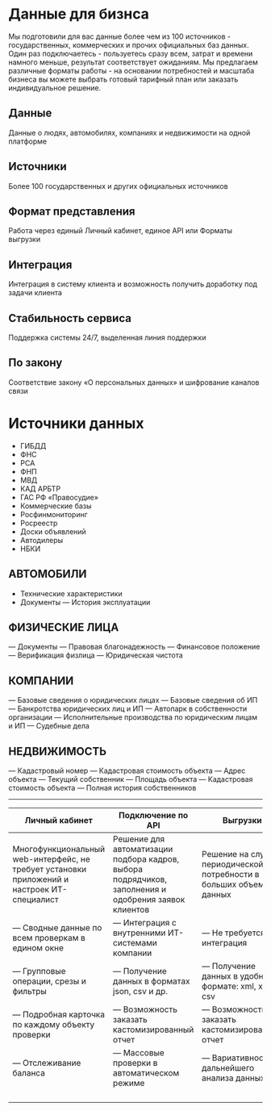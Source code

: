 # Данные для бизнса

Мы подготовили для вас данные более чем из 100 источников - государственных, коммерческих и прочих официальных баз данных. Один раз подключаетесь - пользуетесь сразу всем, затрат и времени намного меньше, результат соответствует ожиданиям. Мы предлагаем различные форматы работы - на основании потребностей и масштаба бизнеса вы можете выбрать готовый тарифный план или заказать индивидуальное решение.


## Данные
Данные о людях, автомобилях, компаниях и недвижимости на одной платформе

##  Источники
Более 100 государственных
и других официальных источников


##  Формат представления
Работа через единый Личный кабинет, единое API или Форматы выгрузки


##  Интеграция
Интеграция в систему клиента и возможность получить 
доработку под задачи клиента


## Стабильность сервиса
Поддержка системы 24/7, выделенная линия поддержки


## По закону
Соответствие закону «О персональных данных» и шифрование каналов связи



# Источники данных
- ГИБДД
- ФНС
- РСА
- ФНП
- МВД
- КАД АРБТР
- ГАС РФ «Правосудие»
- Коммерческие базы
- Росфинмониторинг
- Росреестр
- Доски объявлений
- Автодилеры
- НБКИ


## АВТОМОБИЛИ
- Технические характеристики 
- Документы 
— История эксплуатации 

## ФИЗИЧЕСКИЕ ЛИЦА
— Документы
— Правовая благонадежность
— Финансовое положение
— Верификация физлица
— Юридическая чистота 


## КОМПАНИИ
— Базовые сведения о юридических лицах
— Базовые сведения об ИП
— Банкротства юридических лиц и ИП
— Автопарк в собственности организации
— Исполнительные производства по юридическим лицам и ИП
— Судебные дела 

## НЕДВИЖИМОСТЬ
— Кадастровый номер
— Кадастровая стоимость объекта
— Адрес объекта
— Текущий собственник
— Площадь объекта
— Кадастровая стоимость объекта
— Полная история собственников 

---
| Личный кабинет                                                                              | Подключение по API                                                                                   | Выгрузки                                                             |   |   |   |   |   |   |   |
|---------------------------------------------------------------------------------------------|------------------------------------------------------------------------------------------------------|----------------------------------------------------------------------|---|---|---|---|---|---|---|
| Многофункциональный web-интерфейс, не требует установки приложений и настроек ИТ-специалист | Решение для автоматизации подбора кадров, выбора подрядчиков, заполнения и одобрения заявок клиентов | Решение на случай периодической потребности в больших объемах данных |   |   |   |   |   |   |   |
| — Сводные данные по всем проверкам в едином окне                                            | — Интеграция с внутренними ИТ-системами компании                                                     | — Не требуется интеграция                                            |   |   |   |   |   |   |   |
| — Групповые операции, срезы и фильтры                                                       | — Получение данных в форматах json, csv и др.                                                        | — Получение данных в удобном формате: xml, xls, csv                  |   |   |   |   |   |   |   |
| — Подробная карточка по каждому объекту проверки                                            | — Возможность заказать кастомизированный отчет                                                       | — Возможность заказать кастомизированный отчет                       |   |   |   |   |   |   |   |
| — Отслеживание баланса                                                                      | — Массовые проверки в автоматическом режиме                                                          | — Вариативность дальнейшего анализа данных                           |   |   |   |   |   |   |   |
|                                                                                             |                                                                                                      |                                                                      |   |   |   |   |   |   |   |
|                                                                                             |                                                                                                      |                                                                      |   |   |   |   |   |   |   |
|                                                                                             |                                                                                                      |                                                                      |   |   |   |   |   |   |   |
|                                                                                             |                                                                                                      |                                                                      |   |   |   |   |   |   |   |



